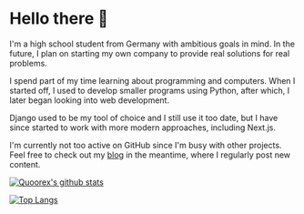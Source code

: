 # Hello there 👋

I'm a high school student from Germany with ambitious goals in mind.
In the future, I plan on starting my own company to provide real solutions for real problems.

I spend part of my time learning about programming and computers.
When I started off, I used to develop smaller programs using Python,
after which, I later began looking into web development.

Django used to be my tool of choice
and I still use it too date,
but I have since started to work with more modern approaches,
including Next.js.

I'm currently not too active on GitHub since I'm busy with other projects.
Feel free to check out my [blog](https://quoorex.com/blog) in the meantime, where I regularly post new content.

[![Quoorex's github stats](https://github-readme-stats.vercel.app/api?username=quoorex&theme=radical&count_private=true&show_icons=true)](https://github.com/anuraghazra/github-readme-stats)

[![Top Langs](https://github-readme-stats.vercel.app/api/top-langs/?username=quoorex&theme=radical&count_private=true&layout=compact)](https://github.com/anuraghazra/github-readme-stats)
